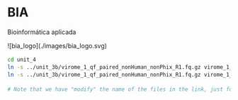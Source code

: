 # BIA

Bioinformática aplicada

<span>
![bia_logo](./images/bia_logo.svg)
</span>

```bash
cd unit_4
ln -s ../unit_3b/virome_1_qf_paired_nonHuman_nonPhix_R1.fq.gz virome_1_qf_R1.fq.gz
ln -s ../unit_3b/virome_1_qf_paired_nonHuman_nonPhix_R1.fq.gz virome_1_qf_R2.fq.gz

# Note that we have "modify" the name of the files in the link, just for convinience
```